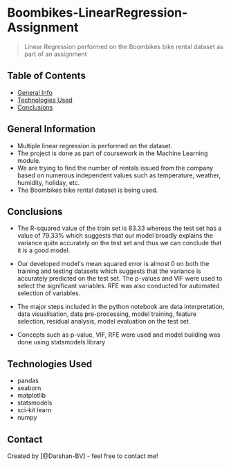 # Boombikes-LinearRegression-Assignment 
> Linear Regression performed on the Boombikes bike rental dataset as part of an assignment


## Table of Contents
* [General Info](#general-information)
* [Technologies Used](#technologies-used)
* [Conclusions](#conclusions)


## General Information
- Multiple linear regression is performed on the dataset.
- The project is done as part of coursework in the Machine Learning module. 
- We are trying to find the number of rentals issued from the company based on numerous independent values such as temperature, weather, humidity, holiday, etc. 
- The Boombikes bike rental dataset is being used. 


## Conclusions
- The R-squared value of the train set is 83.33 whereas the test set has a value of 79.33% which suggests that our model broadly explains the variance quite accurately on the test set and thus we can conclude that it is a good model.

- Our developed model's mean squared error is almost 0 on both the training and testing datasets which suggests that the variance is accurately predicted on the test set. The p-values and VIF were used to select the significant variables. RFE was also conducted for automated selection of variables.

- The major steps included in the python notebook are data interpretation, data visualisation, data pre-processing, model training, feature selection, residual analysis, model evaluation on the test set. 

- Concepts such as p-value, VIF, RFE were used and model building was done using statsmodels library


## Technologies Used
- pandas
- seaborn
- matplotlib
- statsmodels
- sci-kit learn
- numpy



## Contact
Created by [@Darshan-BV] - feel free to contact me!


<!-- Optional -->
<!-- ## License -->
<!-- This project is open source and available under the [... License](). -->

<!-- You don't have to include all sections - just the one's relevant to your project -->